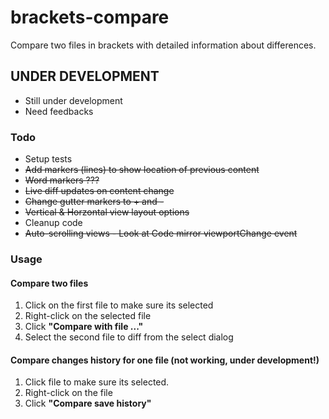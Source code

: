 brackets-compare
=======================

Compare two files in brackets with detailed information about differences.

## UNDER DEVELOPMENT

* Still under development
* Need feedbacks

### Todo

* Setup tests
* ~~Add markers (lines) to show location of previous content~~
* ~~Word markers ???~~
* ~~Live diff updates on content change~~
* ~~Change gutter markers to + and -~~
* ~~Vertical & Horzontal view layout options~~
* Cleanup code
* ~~Auto-scrolling views - Look at Code mirror viewportChange event~~

### Usage

#### Compare two files

1. Click on the first file to make sure its selected 
2. Right-click on the selected file
2. Click **"Compare with file ..."**
3. Select the second file to diff from the select dialog 

#### Compare changes history for one file (not working, under development!)

1. Click file to make sure its selected.
2. Right-click on the file
3. Click **"Compare save history"**
